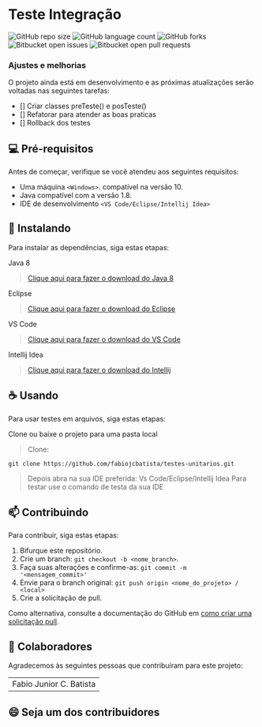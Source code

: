 # Teste Integração

![GitHub repo size](https://img.shields.io/github/repo-size/fabiojcbatista/TesteIntegracao?style=for-the-badge)
![GitHub language count](https://img.shields.io/github/languages/count/fabiojcbatista/TesteIntegracao?style=for-the-badge)
![GitHub forks](https://img.shields.io/github/forks/fabiojcbatista/TesteIntegracao?style=for-the-badge)
![Bitbucket open issues](https://img.shields.io/bitbucket/issues/fabiojcbatista/TesteIntegracaos?style=for-the-badge)
![Bitbucket open pull requests](https://img.shields.io/bitbucket/pr-raw/fabiojcbatista/TesteIntegracao?style=for-the-badge)


### Ajustes e melhorias

O projeto ainda está em desenvolvimento e as próximas atualizações serão voltadas nas seguintes tarefas:

- [] Criar classes preTeste() e posTeste()
- [] Refatorar para atender as boas praticas
- [] Rollback dos testes

## 💻 Pré-requisitos

Antes de começar, verifique se você atendeu aos seguintes requisitos:

- Uma máquina `<Windows>`. compatível na versão 10.
- Java compatível com a versão 1.8.
- IDE de desenvolvimento `<VS Code/Eclipse/Intellij Idea>`

## 🚀 Instalando

Para instalar as dependências, siga estas etapas:


Java 8

> [Clique aqui para fazer o download do Java 8](https://javadl.oracle.com/webapps/download/AutoDL?BundleId=246471_2dee051a5d0647d5be72a7c0abff270e)

Eclipse

> [Clique aqui para fazer o download do Eclipse](https://www.eclipse.org/downloads/)

VS Code

> [Clique aqui para fazer o download do VS Code](https://code.visualstudio.com/download)

Intellij Idea

> [Clique aqui para fazer o download do Intellij](https://www.jetbrains.com/pt-br/idea/download/)

## ☕ Usando

Para usar testes em arquivos, siga estas etapas:

Clone ou baixe o projeto para uma pasta local

> Clone:

```
git clone https://github.com/fabiojcbatista/testes-unitarios.git
```

> Depois abra na sua IDE preferida: Vs Code/Eclipse/Intellij Idea
> Para testar use o comando de testa da sua IDE

## 📫 Contribuindo

Para contribuir, siga estas etapas:

1. Bifurque este repositório.
2. Crie um branch: `git checkout -b <nome_branch>`.
3. Faça suas alterações e confirme-as: `git commit -m '<mensagem_commit>'`
4. Envie para o branch original: `git push origin <nome_do_projeto> / <local>`
5. Crie a solicitação de pull.

Como alternativa, consulte a documentação do GitHub em [como criar uma solicitação pull](https://help.github.com/en/github/collaborating-with-issues-and-pull-requests/creating-a-pull-request).

## 🤝 Colaboradores

Agradecemos às seguintes pessoas que contribuíram para este projeto:

<table>
  <tr>
    <td align="center">Fabio Junior C. Batista</td>

  </tr>
</table>

## 😄 Seja um dos contribuidores<br>

